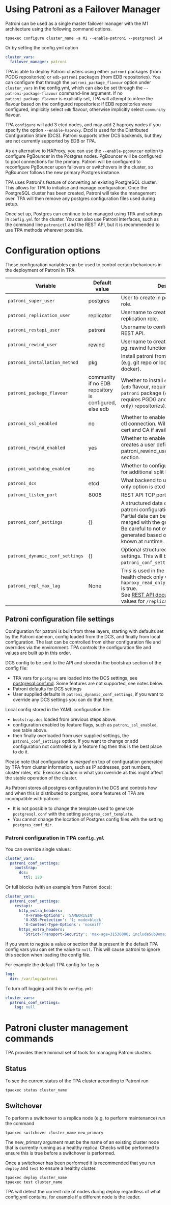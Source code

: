 # Using Patroni as a Failover Manager

Patroni can be used as a single master failover manager with the M1
architecture using the following command options.

```shell
tpaexec configure cluster_name -a M1 --enable-patroni --postgresql 14
```

Or by setting the config.yml option

```yaml
cluster_vars:
  failover_manager: patroni
```

TPA is able to deploy Patroni clusters using either `patroni` packages (from
PGDG repositories) or `edb-patroni` packages (from EDB repositories). You can
configure that through the `patroni_package_flavour` option under `cluster_vars`
in the config.yml, which can also be set through the `--patroni-package-flavour`
command-line argument. If no `patroni_package_flavour` is explicitly set, TPA
will attempt to infere the flavour based on the configured repositories: if EDB
repositories were configured, implicitly select `edb` flavour, otherwise
implicitly select `community` flavour.

TPA `configure` will add 3 etcd nodes, and may add 2 haproxy nodes if you
specify the option `--enable-haproxy`. Etcd is used for the Distributed
Configuration Store (DCS). Patroni supports other DCS backends, but they are not
currently supported by EDB or TPA.

As an alternative to HAProxy, you can use the `--enable-pgbouncer` option to configure
PgBouncer in the Postgres nodes. PgBouncer will be configured to pool
connections for the primary. Patroni will be configured to reconfigure PgBouncer
upon failovers or switchovers in the cluster, so PgBouncer follows the new
primary Postgres instance.

TPA uses Patroni's feature of converting an existing PostgreSQL cluster. This
allows for TPA to initialise and manage configuration. Once the PostgreSQL
cluster has been created, Patroni will take the management over. TPA will then
remove any postgres configuration files used during setup.

Once set up, Postgres can continue to be managed using TPA and settings
in `config.yml` for the cluster. You can also use Patroni interfaces,
such as the command line `patronictl` and the REST API, but it is
recommended to use TPA methods wherever possible.

# Configuration options

These configuration variables can be used to control certain behaviours
in the deployment of Patroni in TPA.

| Variable                        | Default value | Description                                                                                                                                                                                                                                                          |
|---------------------------------|---------------|----------------------------------------------------------------------------------------------------------------------------------------------------------------------------------------------------------------------------------------------------------------------|
| `patroni_super_user`            | postgres      | User to create in postgres for superuser role.                                                                                                                                                                                                                       |
| `patroni_replication_user`      | replicator    | Username to create in postgres for replication role.                                                                                                                                                                                                                 |
| `patroni_restapi_user`          | patroni       | Username to configure for the patroni REST API.                                                                                                                                                                                                                      |
| `patroni_rewind_user`           | rewind        | Username to create in postgres for pg_rewind function.                                                                                                                                                                                                               |
| `patroni_installation_method`   | pkg           | Install patroni from packages or source (e.g. git repo or local source directory if docker).                                                                                                                                                                         |
| `patroni_package_flavour`       | community if no EDB repository is configured, else edb | Whether to install `edb-patroni` package (`edb` flavour, requires EDB repositories) or `patroni` package (`community` flavour, requires PGDG and EPEL (RedHat based only) repositories). |
| `patroni_ssl_enabled`           | no            | Whether to enable SSL for REST API and ctl connection. Will use the cluster SSL cert and CA if available.                                                                                                                                                            |
| `patroni_rewind_enabled`        | yes           | Whether to enable postgres rewind, creates a user defined by patroni_rewind_user and adds config section.                                                                                                                                                            |
| `patroni_watchdog_enabled`      | no            | Whether to configure the kernel watchdog for additional split brain prevention.                                                                                                                                                                                      |
| `patroni_dcs`                   | etcd          | What backend to use for the DCS. The only option is etcd at the moment.                                                                                                                                                                                              |
| `patroni_listen_port`           | 8008          | REST API TCP port number                                                                                                                                                                                                                                             |
| `patroni_conf_settings`         | {}            | A structured data object with overrides for patroni configuration.<br/>Partial data can be provided and will be merged with the generated config.<br/>Be careful to not override values that are generated based on instance information known at runtime.           |
| `patroni_dynamic_conf_settings` | {}            | Optional structured data just for DCS settings. This will be merged onto `patroni_conf_settings`.                                                                                                                                                                    |
| `patroni_repl_max_lag`          | None          | This is used in the haproxy backend health check only when `haproxy_read_only_load_balancer_enabled` is true.<br/>See [REST API documentation](https://patroni.readthedocs.io/en/latest/rest_api.html#health-check-endpoints) for possible values for `/replica?lag` |

## Patroni configuration file settings

Configuration for patroni is built from three layers, starting with
defaults set by the Patroni daemon, config loaded from the DCS,
and finally from local configuration. The last can be controlled from
either configuration file and overrides via the environment. TPA
controls the configuration file and values are built up in this order.

DCS config to be sent to the API and stored in the bootstrap section
of the config file:

* TPA vars for `postgres` are loaded into the DCS settings,
  see [postgresql.conf.md](postgresql.conf.md).
  Some features are not supported, see notes below.
* Patroni defaults for DCS settings
* User supplied defaults in `patroni_dynamic_conf_settings`, if you want
  to override any DCS settings you can do that here.

Local config stored in the YAML configuration file:

* `bootstrap.dcs` loaded from previous steps above.
* configuration enabled by feature flags, such as `patroni_ssl_enabled`,
  see table above.
* then finally overloaded from user supplied settings, the
  `patroni_conf_settings` option. If you want to change or add
  configuration not controlled by a feature flag then this is the best
  place to do it.

Please note that configuration is *merged* on top of configuration
generated by TPA from cluster information, such as IP addresses,
port numbers, cluster roles, etc. Exercise caution in what you override
as this might affect the stable operation of the cluster.

As Patroni stores all postgres configuration in the DCS and controls
how and when this is distributed to postgres, some features of TPA are
incompatible with patroni:

* It is not possible to change the template
used to generate `postgresql.conf` with the setting
`postgres_conf_template`.
* You cannot change the location of Postgres config files with the
  setting `postgres_conf_dir`.

### Patroni configuration in TPA `config.yml`

You can override single values:

```yaml
cluster_vars:
  patroni_conf_settings:
    bootstrap:
      dcs:
        ttl: 120
```

Or full blocks (with an example from Patroni docs):

```yaml
cluster_vars:
  patroni_conf_settings:
    restapi:
      http_extra_headers:
        'X-Frame-Options': 'SAMEORIGIN'
        'X-XSS-Protection': '1; mode=block'
        'X-Content-Type-Options': 'nosniff'
      https_extra_headers:
        'Strict-Transport-Security': 'max-age=31536000; includeSubDomains'
```

If you want to negate a value or section that is present in the default
TPA config vars you can set the value to `null`. This will cause
patroni to ignore this section when loading the config file.

For example the default TPA config for `log` is

```yaml
log:
  dir: /var/log/patroni
```

To turn off logging add this to `config.yml`:

```yaml
cluster_vars:
  patroni_conf_settings:
    log: null
```

# Patroni cluster management commands

TPA provides these minimal set of tools for managing Patroni
clusters.

## Status

To see the current status of the TPA cluster according to Patroni
run

```shell
tpaexec status cluster_name
```

## Switchover

To perform a switchover to a replica node (e.g. to perform maintenance)
run the command

```shell
tpaexec switchover cluster_name new_primary
```

The new_primary argument must be the name of an existing cluster node
that is currently running as a healthy replica. Checks will be performed
to ensure this is true before a switchover is performed.

Once a switchover has been performed it is recommended that you run
`deploy` and `test` to ensure a healthy cluster.

```shell
tpaexec deploy cluster_name
tpaexec test cluster_name
```

TPA will detect the current role of nodes during deploy regardless of
what config.yml contains, for example if a different node is the leader.
